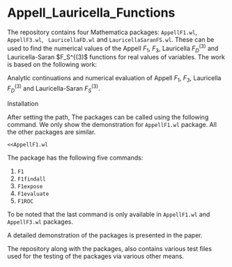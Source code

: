 # Appell_Lauricella_Functions

The repository contains four Mathematica packages: ```AppellF1.wl```, ```AppellF3.wl```, ``` LauricellaFD.wl``` and ```LauricellaSaranFS.wl```. These can be used to find the numerical values of the Appell $F_1$, $F_3$, Lauricella $F_D^{(3)}$ and Lauricella-Saran $F_S^{(3)$ functions for real values of variables. The work is based on the following work: 

Analytic continuations and numerical evaluation of Appell $F_1$, $F_3$, Lauricella $F_D^{(3)}$ and Lauricella-Saran $F_S^{(3)}$.

Installation

After setting the path, The packages can be called using the following command. We only show the demonstration for ```AppellF1.wl``` package. All the other packages are similar.

```
<<AppellF1.wl
```
The package has the following five commands:

1) ```F1 ```
2) ```F1findall```
3) ```F1expose```
4) ```F1evaluate```
5) ```F1ROC```

To be noted that the last command is only available in ```AppellF1.wl``` and ```AppellF3.wl``` packages. 

A detailed demonstration of the packages is presented in the paper. 

The repository along with the packages, also contains various test files used for the testing of the packages via various other means. 
